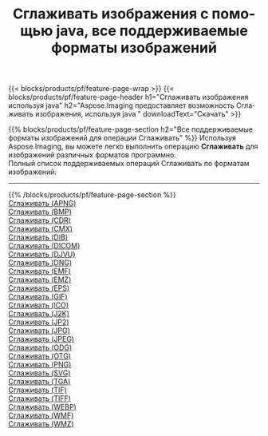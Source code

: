 ﻿---
title: Сглаживать изображения с помощью java, все поддерживаемые форматы изображений 
weight: 3920
url: /ru/java/dither 
lang: ru
langdirlevel: 2
locales: zh-hans,ja,it,ru,de,es,fr,nl,id,lt,pl,pt,vi,tr,ko,zh-hant,ar,hi,th,sv,cs,uk,he
description: Используя Aspose.Imaging, вы можете легко Сглаживать изображения используя java
---

{{< blocks/products/pf/feature-page-wrap >}}
{{< blocks/products/pf/feature-page-header h1="Сглаживать изображения используя java" h2="Aspose.Imaging предоставляет возможность Сглаживать изображения, используя java " downloadText="Скачать" >}}


{{% blocks/products/pf/feature-page-section  h2="Все поддерживаемые форматы изображений для операции Сглаживать" %}}
Используя Aspose.Imaging, вы можете легко выполнить операцию **Сглаживать** для изображений различных форматов программно.
<br/>
Полный список поддерживаемых операций Сглаживать по форматам изображений:
<hr/>
{{% /blocks/products/pf/feature-page-section %}}
<div class="container-fluid productfamilypage bg-gray">
    <div class="convertypes bg-gray agp-content section">
        <div class="container">
		<div class="row other-converters">
		    <div class='col-md-2 other-converter remove-lp remove-rp'><a href="/imaging/ru/java/dither/apng" >Сглаживать (APNG)</a></div><div class='col-md-2 other-converter remove-lp remove-rp'><a href="/imaging/ru/java/dither/bmp" >Сглаживать (BMP)</a></div><div class='col-md-2 other-converter remove-lp remove-rp'><a href="/imaging/ru/java/dither/cdr" >Сглаживать (CDR)</a></div><div class='col-md-2 other-converter remove-lp remove-rp'><a href="/imaging/ru/java/dither/cmx" >Сглаживать (CMX)</a></div><div class='col-md-2 other-converter remove-lp remove-rp'><a href="/imaging/ru/java/dither/dib" >Сглаживать (DIB)</a></div><div class='col-md-2 other-converter remove-lp remove-rp'><a href="/imaging/ru/java/dither/dicom" >Сглаживать (DICOM)</a></div><div class='col-md-2 other-converter remove-lp remove-rp'><a href="/imaging/ru/java/dither/djvu" >Сглаживать (DJVU)</a></div><div class='col-md-2 other-converter remove-lp remove-rp'><a href="/imaging/ru/java/dither/dng" >Сглаживать (DNG)</a></div><div class='col-md-2 other-converter remove-lp remove-rp'><a href="/imaging/ru/java/dither/emf" >Сглаживать (EMF)</a></div><div class='col-md-2 other-converter remove-lp remove-rp'><a href="/imaging/ru/java/dither/emz" >Сглаживать (EMZ)</a></div><div class='col-md-2 other-converter remove-lp remove-rp'><a href="/imaging/ru/java/dither/eps" >Сглаживать (EPS)</a></div><div class='col-md-2 other-converter remove-lp remove-rp'><a href="/imaging/ru/java/dither/gif" >Сглаживать (GIF)</a></div><div class='col-md-2 other-converter remove-lp remove-rp'><a href="/imaging/ru/java/dither/ico" >Сглаживать (ICO)</a></div><div class='col-md-2 other-converter remove-lp remove-rp'><a href="/imaging/ru/java/dither/j2k" >Сглаживать (J2K)</a></div><div class='col-md-2 other-converter remove-lp remove-rp'><a href="/imaging/ru/java/dither/jp2" >Сглаживать (JP2)</a></div><div class='col-md-2 other-converter remove-lp remove-rp'><a href="/imaging/ru/java/dither/jpg" >Сглаживать (JPG)</a></div><div class='col-md-2 other-converter remove-lp remove-rp'><a href="/imaging/ru/java/dither/jpeg" >Сглаживать (JPEG)</a></div><div class='col-md-2 other-converter remove-lp remove-rp'><a href="/imaging/ru/java/dither/odg" >Сглаживать (ODG)</a></div><div class='col-md-2 other-converter remove-lp remove-rp'><a href="/imaging/ru/java/dither/otg" >Сглаживать (OTG)</a></div><div class='col-md-2 other-converter remove-lp remove-rp'><a href="/imaging/ru/java/dither/png" >Сглаживать (PNG)</a></div><div class='col-md-2 other-converter remove-lp remove-rp'><a href="/imaging/ru/java/dither/svg" >Сглаживать (SVG)</a></div><div class='col-md-2 other-converter remove-lp remove-rp'><a href="/imaging/ru/java/dither/tga" >Сглаживать (TGA)</a></div><div class='col-md-2 other-converter remove-lp remove-rp'><a href="/imaging/ru/java/dither/tif" >Сглаживать (TIF)</a></div><div class='col-md-2 other-converter remove-lp remove-rp'><a href="/imaging/ru/java/dither/tiff" >Сглаживать (TIFF)</a></div><div class='col-md-2 other-converter remove-lp remove-rp'><a href="/imaging/ru/java/dither/webp" >Сглаживать (WEBP)</a></div><div class='col-md-2 other-converter remove-lp remove-rp'><a href="/imaging/ru/java/dither/wmf" >Сглаживать (WMF)</a></div><div class='col-md-2 other-converter remove-lp remove-rp'><a href="/imaging/ru/java/dither/wmz" >Сглаживать (WMZ)</a></div>
                </div>
        </div>
    </div>
</div>
<br/>
